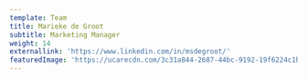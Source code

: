 ```yaml
---
template: Team
title: Marieke de Groot
subtitle: Marketing Manager
weight: 14
externallink: 'https://www.linkedin.com/in/msdegroot/'
featuredImage: 'https://ucarecdn.com/3c31a844-2687-44bc-9192-19f6224c1ba1/'
---
```


